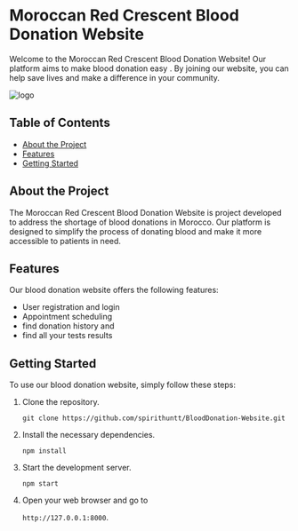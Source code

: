 # Moroccan Red Crescent Blood Donation Website

Welcome to the Moroccan Red Crescent Blood Donation Website! Our platform aims to make blood donation easy . By joining our website, you can help save lives and make a difference in your community.

![logo](https://user-images.githubusercontent.com/112879456/230036030-e6742057-1ae0-4e06-a066-48ae60927745.png)

## Table of Contents

- [About the Project](#about-the-project)
- [Features](#features)
- [Getting Started](#getting-started)

## About the Project

The Moroccan Red Crescent Blood Donation Website is project developed to address the shortage of blood donations in Morocco. Our platform is designed to simplify the process of donating blood and make it more accessible to patients in need.

## Features

Our blood donation website offers the following features:

- User registration and login
- Appointment scheduling
- find donation history and
- find all your tests results

## Getting Started

To use our blood donation website, simply follow these steps:

1. Clone the repository.

    `git clone https://github.com/spirithuntt/BloodDonation-Website.git`

2. Install the necessary dependencies.

    `npm install`

3. Start the development server.

    `npm start`

4. Open your web browser and go to 

    `http://127.0.0.1:8000`.

